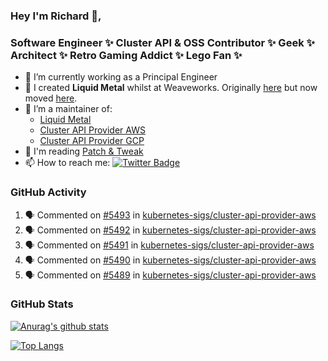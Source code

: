 ### Hey I'm Richard 👋, 

<h3 align="left">Software Engineer ✨ Cluster API & OSS Contributor ✨ Geek ✨ Architect ✨ Retro Gaming Addict ✨ Lego Fan ✨</h3>

- 🔭 I’m currently working as a Principal Engineer
- 📯 I created **Liquid Metal** whilst at Weaveworks. Originally [here](https://github.com/weaveworks-liquidmetal) but now moved [here](https://github.com/liquidmetal-dev).
- 👯 I’m a maintainer of:
  -  [Liquid Metal](https://github.com/liquidmetal-dev)
  -  [Cluster API Provider AWS](https://github.com/kubernetes-sigs/cluster-api-provider-aws)
  -  [Cluster API Provider GCP](https://github.com/kubernetes-sigs/cluster-api-provider-gcp)
- 💬 I'm reading [Patch & Tweak](https://bjooks.com/products/patch-tweak-exploring-modular-synthesis)
- 📫 How to reach me: [![Twitter Badge](https://img.shields.io/badge/-@fruit_case-00acee?style=flat&logo=Twitter&logoColor=white)](https://twitter.com/intent/follow?screen_name=fruit_case "Follow on Twitter")

### GitHub Activity 

<!--START_SECTION:activity-->
1. 🗣 Commented on [#5493](https://github.com/kubernetes-sigs/cluster-api-provider-aws/issues/5493#issuecomment-2880372082) in [kubernetes-sigs/cluster-api-provider-aws](https://github.com/kubernetes-sigs/cluster-api-provider-aws)
2. 🗣 Commented on [#5492](https://github.com/kubernetes-sigs/cluster-api-provider-aws/issues/5492#issuecomment-2880371387) in [kubernetes-sigs/cluster-api-provider-aws](https://github.com/kubernetes-sigs/cluster-api-provider-aws)
3. 🗣 Commented on [#5491](https://github.com/kubernetes-sigs/cluster-api-provider-aws/issues/5491#issuecomment-2880370790) in [kubernetes-sigs/cluster-api-provider-aws](https://github.com/kubernetes-sigs/cluster-api-provider-aws)
4. 🗣 Commented on [#5490](https://github.com/kubernetes-sigs/cluster-api-provider-aws/issues/5490#issuecomment-2880370123) in [kubernetes-sigs/cluster-api-provider-aws](https://github.com/kubernetes-sigs/cluster-api-provider-aws)
5. 🗣 Commented on [#5489](https://github.com/kubernetes-sigs/cluster-api-provider-aws/issues/5489#issuecomment-2880369365) in [kubernetes-sigs/cluster-api-provider-aws](https://github.com/kubernetes-sigs/cluster-api-provider-aws)
<!--END_SECTION:activity-->

### GitHub Stats

[![Anurag's github stats](https://github-readme-stats.vercel.app/api?username=richardcase&count_private=true&show_icons=true)](https://github.com/anuraghazra/github-readme-stats)

[![Top Langs](https://github-readme-stats.vercel.app/api/top-langs/?username=richardcase&hide=html&layout=compact)](https://github.com/anuraghazra/github-readme-stats)
